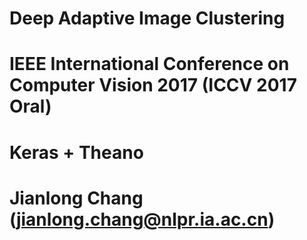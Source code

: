 # Deep Adaptive Image Clustering 
# IEEE International Conference on Computer Vision 2017 (ICCV 2017 Oral)
# Keras + Theano
# Jianlong Chang (jianlong.chang@nlpr.ia.ac.cn)
